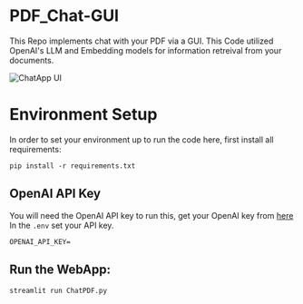 # PDF_Chat-GUI
This Repo implements chat with your PDF via a GUI. This Code utilized OpenAI's LLM and Embedding models for information retreival from your documents. 


![ChatApp UI](https://github.com/PromtEngineer/PDF_Chat-GUI/assets/134474669/bba57a81-909f-4fe3-91cd-96ae14c17438)

# Environment Setup
In order to set your environment up to run the code here, first install all requirements:

```shell
pip install -r requirements.txt
```

## OpenAI API Key 

You will need the OpenAI API key to run this, get your OpenAI key from [here](https://platform.openai.com/account/api-keys)
In the `.env` set your API key. 

```shell
OPENAI_API_KEY=
```

## Run the WebApp:

```shell
streamlit run ChatPDF.py
```
